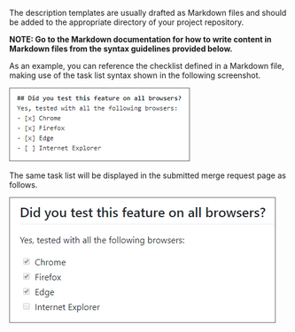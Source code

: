 


The description templates are usually drafted as Markdown files and should be added to the appropriate directory of your project repository.

**NOTE: Go to the Markdown documentation for how to write content in Markdown files from the syntax guidelines provided below.**

As an example, you can reference the checklist defined in a Markdown file, making use of the task list syntax shown in the following screenshot.


![xxx](https://raw.githubusercontent.com/ChickenKyiv/awesome-git-article/master/img/PR/template/Testing-Features-MD.png)

The same task list will be displayed in the submitted merge request page as follows.


![xxx](https://raw.githubusercontent.com/ChickenKyiv/awesome-git-article/master/img/PR/template/Testing-Features-PR.png)
